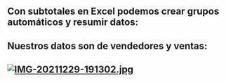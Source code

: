 
## Con subtotales en Excel podemos crear grupos automáticos y resumir datos:
## Nuestros datos son de vendedores y ventas:
## [![IMG-20211229-191302.jpg](https://i.postimg.cc/YSR1PQh7/IMG-20211229-191302.jpg)](https://postimg.cc/R336667p)
##
##

##
##

##
## 
